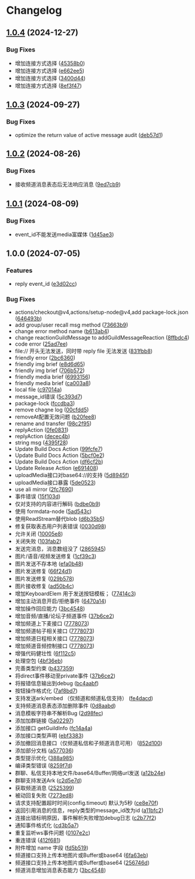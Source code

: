 # Changelog

## [1.0.4](https://github.com/zhinjs/qq-official-bot/compare/v1.0.3...v1.0.4) (2024-12-27)


### Bug Fixes

* 增加连接方式选择 ([45358b0](https://github.com/zhinjs/qq-official-bot/commit/45358b0fc70d42f282b0666b3a2a45ae8c910a35))
* 增加连接方式选择 ([e662ee5](https://github.com/zhinjs/qq-official-bot/commit/e662ee517fab3bbace99022e117bcde8dd72f3ff))
* 增加连接方式选择 ([3400d44](https://github.com/zhinjs/qq-official-bot/commit/3400d44c8f852ddf81874239b24f102d0da2a1cd))
* 增加连接方式选择 ([8ef3f47](https://github.com/zhinjs/qq-official-bot/commit/8ef3f47a2c4650a61cea8c0730224ac7e27d4e4e))

## [1.0.3](https://github.com/zhinjs/qq-official-bot/compare/v1.0.2...v1.0.3) (2024-09-27)


### Bug Fixes

* optimize the return value of active message audit ([deb57d1](https://github.com/zhinjs/qq-official-bot/commit/deb57d1c31a35d04d474891017233c5dd5add231))

## [1.0.2](https://github.com/zhinjs/qq-official-bot/compare/v1.0.1...v1.0.2) (2024-08-26)


### Bug Fixes

* 接收频道消息表态后无法响应消息 ([9ed7cb9](https://github.com/zhinjs/qq-official-bot/commit/9ed7cb942c6cafc745807ebce579d080ca298648))

## [1.0.1](https://github.com/zhinjs/qq-official-bot/compare/v1.0.0...v1.0.1) (2024-08-09)


### Bug Fixes

* event_id不能发送media富媒体 ([1d45ae3](https://github.com/zhinjs/qq-official-bot/commit/1d45ae31817b89813c98f7574be446a837cac927))

## 1.0.0 (2024-07-05)


### Features

* reply event_id ([e3d02cc](https://github.com/zhinjs/qq-official-bot/commit/e3d02cc0d4314b51b54e655c2c7f3a1f09629719))


### Bug Fixes

* actions/checkout@v4,actions/setup-node@v4,add package-lock.json ([646493b](https://github.com/zhinjs/qq-official-bot/commit/646493b68ee33a544c93fce4901d8f9ca2fa8733))
* add group/user recall msg method ([73663b9](https://github.com/zhinjs/qq-official-bot/commit/73663b9297571f72efcf3c3d57c7eff03c630c16))
* change error method name ([b613ab4](https://github.com/zhinjs/qq-official-bot/commit/b613ab473e6b6ae8285541cede7d1edc433dd365))
* change reactionGuildMessage to addGuildMessageReaction ([8ffbdc4](https://github.com/zhinjs/qq-official-bot/commit/8ffbdc41ade6fdb309c569df494a82c824f5fa31))
* code error ([25ad7ee](https://github.com/zhinjs/qq-official-bot/commit/25ad7ee330c283da3c3ee3daa4741545defd55d0))
* file:// 开头无法发送，同时带 reply file 无法发送 ([831fbb8](https://github.com/zhinjs/qq-official-bot/commit/831fbb8a796b4939b0dbc3029dd12c756ee86948))
* friendly error ([2bc6360](https://github.com/zhinjs/qq-official-bot/commit/2bc63601110a12e85e4b3f8c0ea4351ca020cfbb))
* friendly img brief ([e8d6d65](https://github.com/zhinjs/qq-official-bot/commit/e8d6d65346f6908d4d5d8c91c7a5f32052be6ba4))
* friendly img brief ([706b572](https://github.com/zhinjs/qq-official-bot/commit/706b5728ed9b390d87c8b686c1b2d0e401abaeed))
* friendly media brief ([6993156](https://github.com/zhinjs/qq-official-bot/commit/6993156e066a9d16335b9730c93939ada985d4d0))
* friendly media brief ([ca003a8](https://github.com/zhinjs/qq-official-bot/commit/ca003a8a0ec23ec963ec5c97a0de85a9b8ec9661))
* local file ([c97014a](https://github.com/zhinjs/qq-official-bot/commit/c97014ac78a017bca6436635bed3dec23a1b5509))
* message_id错误 ([5c393d7](https://github.com/zhinjs/qq-official-bot/commit/5c393d7b3f2c451aaee62efeade17cdfe853f2f0))
* package-lock ([fccdba3](https://github.com/zhinjs/qq-official-bot/commit/fccdba34f8b9e9aa0b3ead5957e715cbaf64ab3e))
* remove chagne log ([00cfdd5](https://github.com/zhinjs/qq-official-bot/commit/00cfdd5b56193053ea41d44c29b652f217eaef57))
* removeAt配置无效问题 ([b20fee8](https://github.com/zhinjs/qq-official-bot/commit/b20fee8b41ad2082bfb3d22802f6d8ead6cd0044))
* rename and transfer ([98c2f95](https://github.com/zhinjs/qq-official-bot/commit/98c2f95e089c1aade271456359ef74b329d4590f))
* replyAction ([0fe0831](https://github.com/zhinjs/qq-official-bot/commit/0fe0831284176eb4a4ac22b12569f9056e885c36))
* replyAction ([decec4b](https://github.com/zhinjs/qq-official-bot/commit/decec4bf4261f96fdf883657a1fd6be7559a0cda))
* string msg ([4395f28](https://github.com/zhinjs/qq-official-bot/commit/4395f28eed5395c4f74790ec80d455a12ebab93f))
* Update Build Docs Action ([99fcfe7](https://github.com/zhinjs/qq-official-bot/commit/99fcfe7dab8c68ae3bf4345c4aa724f414837405))
* Update Build Docs Action ([5bcf0e2](https://github.com/zhinjs/qq-official-bot/commit/5bcf0e2a2671935015ca90b8ad4ba20ad36f8a80))
* Update Build Docs Action ([df6cf2b](https://github.com/zhinjs/qq-official-bot/commit/df6cf2b5bf3e6759b9b065c33ef69eba00e56ed8))
* Update Release Action ([e691408](https://github.com/zhinjs/qq-official-bot/commit/e691408c0aa6df71c430f70e5c9189e7e5eb2c47))
* uploadMedia接口对base64://的支持 ([5d8945f](https://github.com/zhinjs/qq-official-bot/commit/5d8945fb5ed5bd0a84ebc0cec2d2b6fcf55356f3))
* uploadMedia接口暴露 ([5de0523](https://github.com/zhinjs/qq-official-bot/commit/5de0523371cf5bd6bad163bfb72a75b0ebc38505))
* use ali mirror ([2fc7690](https://github.com/zhinjs/qq-official-bot/commit/2fc7690016c53c7a8c91750951670192c9c24063))
* 事件错误 ([15f103d](https://github.com/zhinjs/qq-official-bot/commit/15f103ded1eef539a382df16fb1f9ac984e213f2))
* 仅对支持的内容进行解码 ([bdbe0b9](https://github.com/zhinjs/qq-official-bot/commit/bdbe0b9657d8ec6d8cf0f85bbda5f2194e6d81eb))
* 使用 formdata-node ([5ad543c](https://github.com/zhinjs/qq-official-bot/commit/5ad543c68a8170890e69a03262e4941cf964181f))
* 使用ReadStream替代blob ([d6b35b5](https://github.com/zhinjs/qq-official-bot/commit/d6b35b579bc0440f02750ce46ccd933edcab228e))
* 修复获取表态用户列表错误 ([0030d98](https://github.com/zhinjs/qq-official-bot/commit/0030d98c49435cbe97409f1001cf1b7b9ac37a21))
* 允许关闭 ([10005e8](https://github.com/zhinjs/qq-official-bot/commit/10005e816f081dbf625d709c8ee39f563662e8f8))
* 关闭失败 ([103fab2](https://github.com/zhinjs/qq-official-bot/commit/103fab250a85870dbf915c407754ef48caba3281))
* 发送完消息，消息数组没了 ([2865945](https://github.com/zhinjs/qq-official-bot/commit/2865945ebbd63f8258321327bc3a549a2c40206b))
* 图片/语音/视频发送修复 ([1cf39c3](https://github.com/zhinjs/qq-official-bot/commit/1cf39c3f1588a5e564592fb2645b7938bf7b58e7))
* 图片发送不存本地 ([efa0b48](https://github.com/zhinjs/qq-official-bot/commit/efa0b48fec7c61dd261ba3893a6e366598ae744f))
* 图片发送修复 ([66f24d1](https://github.com/zhinjs/qq-official-bot/commit/66f24d185ceae5a4df34cee150e13d9c96aac5e5))
* 图片发送修复 ([029b578](https://github.com/zhinjs/qq-official-bot/commit/029b578dffc65dd7133031f4b1e5d46ba463cebc))
* 图片接收修复 ([ad50b4c](https://github.com/zhinjs/qq-official-bot/commit/ad50b4ce8e89ad151d83ee3c7ab210511122527f))
* 增加KeyboardElem 用于发送按钮模板； ([77414c3](https://github.com/zhinjs/qq-official-bot/commit/77414c3afc96c38bb004b78d69c69a4f7fba322c))
* 增加主动消息开启/拒绝事件 ([6470a14](https://github.com/zhinjs/qq-official-bot/commit/6470a1457f899e6a7b60ee29030bbab3b4504581))
* 增加操作回应能力 ([3bc4548](https://github.com/zhinjs/qq-official-bot/commit/3bc45485f73f842c3c3cb360b799fd7a1488db65))
* 增加音频/直播/论坛子频道事件 ([37b6ce2](https://github.com/zhinjs/qq-official-bot/commit/37b6ce2770b20152ea4b532d3c507871732f4540))
* 增加频道上下麦接口 ([7778073](https://github.com/zhinjs/qq-official-bot/commit/7778073bee0c7e3f99f54b059308e9f64e9eb026))
* 增加频道帖子相关接口 ([7778073](https://github.com/zhinjs/qq-official-bot/commit/7778073bee0c7e3f99f54b059308e9f64e9eb026))
* 增加频道日程相关接口 ([7778073](https://github.com/zhinjs/qq-official-bot/commit/7778073bee0c7e3f99f54b059308e9f64e9eb026))
* 增加频道音频控制接口 ([7778073](https://github.com/zhinjs/qq-official-bot/commit/7778073bee0c7e3f99f54b059308e9f64e9eb026))
* 增强代码健壮性 ([6f112c5](https://github.com/zhinjs/qq-official-bot/commit/6f112c57b8ef7a64c9b28b496e676e50254c0ca1))
* 处理空包 ([4bf36eb](https://github.com/zhinjs/qq-official-bot/commit/4bf36eb3914e958564c430ecf501897434de68e9))
* 完善类型约束 ([b437359](https://github.com/zhinjs/qq-official-bot/commit/b437359a909c96cac1d0406c06cd9e24d25e4ffe))
* 将direct事件移动至private事件 ([37b6ce2](https://github.com/zhinjs/qq-official-bot/commit/37b6ce2770b20152ea4b532d3c507871732f4540))
* 将报错信息输出到debug ([bc4aabf](https://github.com/zhinjs/qq-official-bot/commit/bc4aabfcfe6e6df0c1c4b3381e7ce9a21d2459bc))
* 按钮操作格式化 ([7af8bd7](https://github.com/zhinjs/qq-official-bot/commit/7af8bd7eafbc758b07977d402cfcb8d47cc908d1))
* 支持发送ark/embed （仅频道和频道私信支持） ([fe4dacd](https://github.com/zhinjs/qq-official-bot/commit/fe4dacdc376f6ba3fa60c34e17f70b012965912a))
* 支持频道消息表态添加删除事件 ([0d8aabd](https://github.com/zhinjs/qq-official-bot/commit/0d8aabdf12c5b161fa7b7f4b3a1fafb6d7b0fbf8))
* 消息模板字符串不解析Bug ([2d98fec](https://github.com/zhinjs/qq-official-bot/commit/2d98fec8006e16f275bad5495c3c4fc4e1e78e7b))
* 添加加群链接 ([5a02297](https://github.com/zhinjs/qq-official-bot/commit/5a02297a282657d1b631ad9cde182cc0c681a8a0))
* 添加接口 getGuildInfo ([fc14a4a](https://github.com/zhinjs/qq-official-bot/commit/fc14a4ad58ee5a52b3f56654e47a085b0e5267ca))
* 添加接口类型声明 ([ebf3383](https://github.com/zhinjs/qq-official-bot/commit/ebf338343ad9df9591372bc857bc6037d398742b))
* 添加撤回消息接口（仅频道私信和子频道消息可用） ([852d100](https://github.com/zhinjs/qq-official-bot/commit/852d100a9554314228721db76eaab1601c3f9eb2))
* 添加部分文档 ([a577036](https://github.com/zhinjs/qq-official-bot/commit/a577036557cf4c601cfef91403a92f11d8122898))
* 类型提示优化 ([388a985](https://github.com/zhinjs/qq-official-bot/commit/388a9851b600c027f585a7732f9c6ae910c850cd))
* 编译类型错误 ([8259f7d](https://github.com/zhinjs/qq-official-bot/commit/8259f7df6da1004557c72b762b78c5ef70d3cf2a))
* 群聊、私信支持本地文件/base64/Buffer/网络url发送 ([a12b24e](https://github.com/zhinjs/qq-official-bot/commit/a12b24ef41521d999e6bfdadb581604bc3e90da3))
* 群聊支持发送Ark ([c2d5e7d](https://github.com/zhinjs/qq-official-bot/commit/c2d5e7df05df73162370d060a0617636e14108b2))
* 获取频道消息 ([2525399](https://github.com/zhinjs/qq-official-bot/commit/252539952c7ce5d9970b1a45ec868b4c79782e21))
* 被动回复失败 ([7273ed8](https://github.com/zhinjs/qq-official-bot/commit/7273ed83cd63b552b23029d86a413728c1f235c3))
* 请求支持配置超时时间(config.timeout) 默认为5秒 ([ce8e70f](https://github.com/zhinjs/qq-official-bot/commit/ce8e70f82e442b6a548f951868ebc3029f137a67))
* 返回引用消息的信息，reply类型的message_id改为id ([a11bfc2](https://github.com/zhinjs/qq-official-bot/commit/a11bfc249c5bcb5d819cd86519e630c9367932a8))
* 连接出错标明原因，事件解析失败增加debug日志 ([c2b77f2](https://github.com/zhinjs/qq-official-bot/commit/c2b77f2256f03d0fc74b10f6c25444a0ae3cf121))
* 通知事件格式化 ([cd3b5a7](https://github.com/zhinjs/qq-official-bot/commit/cd3b5a7f95ed23fecf43d3aa9953a147df455273))
* 重复监听ws事件问题 ([0107e2c](https://github.com/zhinjs/qq-official-bot/commit/0107e2ca140b52c99687b3199ed6d161c607f5b9))
* 重连错误 ([412f681](https://github.com/zhinjs/qq-official-bot/commit/412f681bf56209b54e73d453aa802082b4631fe0))
* 附件增加 name 字段 ([fd5b519](https://github.com/zhinjs/qq-official-bot/commit/fd5b5190a5e9e410d3ec848e87276b3a76d55e07))
* 频道接口支持上传本地图片或Buffer或base64 ([6fa63eb](https://github.com/zhinjs/qq-official-bot/commit/6fa63ebe3a64f78d7f7e59da43cc0cad4e748dc0))
* 频道接口支持上传本地图片或Buffer或base64 ([256746d](https://github.com/zhinjs/qq-official-bot/commit/256746dcb482e234ed7e2482e7a8126f07367efd))
* 频道消息增加消息表态能力 ([3bc4548](https://github.com/zhinjs/qq-official-bot/commit/3bc45485f73f842c3c3cb360b799fd7a1488db65))
